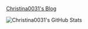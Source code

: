 
[Christina0031's Blog](https://christina0031.github.io/)

![Christina0031's GitHub Stats](https://github-readme-stats.vercel.app/api?username=Christina0031&count_private=true&show_icons=true&theme=github_dark)


<!--
### Hi there 👋

**Christina0031/Christina0031** is a ✨ _special_ ✨ repository because its `README.md` (this file) appears on your GitHub profile.

Here are some ideas to get you started:

- 🔭 I’m currently working on ...
- 🌱 I’m currently learning ...
- 👯 I’m looking to collaborate on ...
- 🤔 I’m looking for help with ...
- 💬 Ask me about ...
- 📫 How to reach me: ...
- 😄 Pronouns: ...
- ⚡ Fun fact: ...
-->
